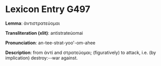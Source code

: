 # Lexicon Entry G497

**Lemma**: ἀντιστρατεύομαι

**Transliteration (xlit)**: antistrateúomai

**Pronunciation**: an-tee-strat-yoo'-om-ahee

**Description**:
from ἀντί and στρατεύομαι; (figuratively) to attack, i.e. (by implication) destroy:--war against.
